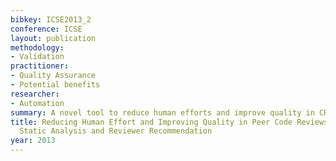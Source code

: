 ```yaml
---
bibkey: ICSE2013_2
conference: ICSE
layout: publication
methodology:
- Validation
practitioner:
- Quality Assurance
- Potential benefits
researcher:
- Automation
summary: A novel tool to reduce human efforts and improve quality in CR
title: Reducing Human Effort and Improving Quality in Peer Code Reviews Using Automatic
  Static Analysis and Reviewer Recommendation
year: 2013
---
```

